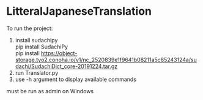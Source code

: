 # LitteralJapaneseTranslation
To run the project:
1. install sudachipy   
pip install SudachiPy  
pip install https://object-storage.tyo2.conoha.io/v1/nc_2520839e1f9641b08211a5c85243124a/sudachi/SudachiDict_core-20191224.tar.gz
2. run Translator.py
3. use -h argument to display available commands

must be run as admin on Windows
